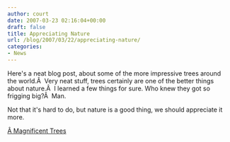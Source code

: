 ```yaml
---
author: court
date: 2007-03-23 02:16:04+00:00
draft: false
title: Appreciating Nature
url: /blog/2007/03/22/appreciating-nature/
categories:
- News
---
```


Here's a neat blog post, about some of the more impressive trees around the world.Â  Very neat stuff, trees certainly are one of the better things about nature.Â  I learned a few things for sure. Who knew they got so frigging big?Â  Man.

Not that it's hard to do, but nature is a good thing, we should appreciate it more.

[Â Magnificent Trees](http://www.neatorama.com/2007/03/21/10-most-magnificent-trees-in-the-world/)
